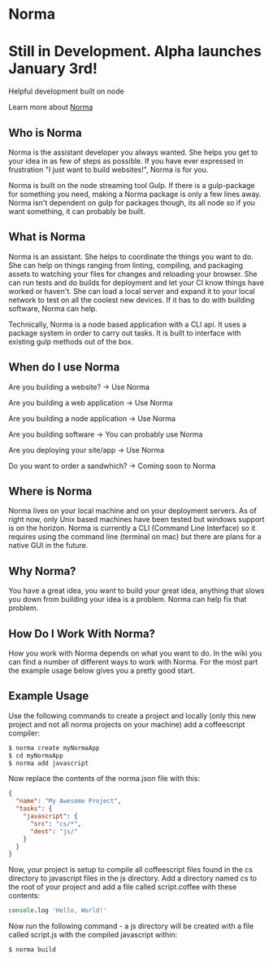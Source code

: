 Norma
===

# Still in Development. Alpha launches January 3rd!

Helpful development built on node

Learn more about [Norma](http://en.wikipedia.org/wiki/Norma_Cenva)

## Who is Norma

Norma is the assistant developer you always wanted. She helps you get to
your idea in as few of steps as possible. If you have ever expressed in
frustration "I just want to build websites!", Norma is for you.

Norma is built on the node streaming tool Gulp. If there is a gulp-package
for something you need, making a Norma package is only a few lines away. Norma
isn't dependent on gulp for packages though, its all node so if you want
something, it can probably be built.


## What is Norma

Norma is an assistant. She helps to coordinate the things you want to do.
She can help on things ranging from linting, compiling, and packaging assets
to watching your files for changes and reloading your browser. She can run
tests and do builds for deployment and let your CI know things have worked
or haven't. She can load a local server and expand it to your local network
to test on all the coolest new devices. If it has to do with building software,
Norma can help.

Technically, Norma is a node based application with a CLI api. It uses a
package system in order to carry out tasks. It is built to interface
with existing gulp methods out of the box.


## When do I use Norma

Are you building a website? -> Use Norma

Are you building a web application -> Use Norma

Are you building a node application -> Use Norma

Are you building software -> You can probably use Norma

Are you deploying your site/app -> Use Norma

Do you want to order a sandwhich? -> Coming soon to Norma


## Where is Norma

Norma lives on your local machine and on your deployment servers.
As of right now, only Unix based machines have been tested but windows
support is on the horizon. Norma is currently a CLI (Command Line Interface)
so it requires using the command line (terminal on mac) but there are plans
for a native GUI in the future.


## Why Norma?

You have a great idea, you want to build your great idea, anything that slows
you down from building your idea is a problem. Norma can help fix
that problem.

## How Do I Work With Norma?

How you work with Norma depends on what you want to do. In the wiki you
can find a number of different ways to work with Norma. For the most
part the example usage below gives you a pretty good start.


## Example Usage

Use the following commands to create a project and locally (only this new
project and not all norma projects on your machine) add a coffeescript compiler:

````bash
$ norma create myNormaApp
$ cd myNormaApp
$ norma add javascript
````

Now replace the contents of the norma.json file with this:

````json
{
  "name": "My Awesome Project",
  "tasks": {
    "javascript": {
      "src": "cs/*",
      "dest": "js/"
    }
  }
}
````

Now, your project is setup to compile all coffeescript files found in the cs
directory to javascript files in the js directory.  Add a directory named cs to
the root of your project and add a file called script.coffee with these
contents:

````coffeescript
console.log 'Hello, World!'
````

Now run the following command - a js directory will be created with a file
called script.js with the compiled javascript within:

````bash
$ norma build
````
